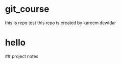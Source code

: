 # git_course
this is repo test
this repo is created by kareem dewidar
<h1>hello</h2>
## project notes
